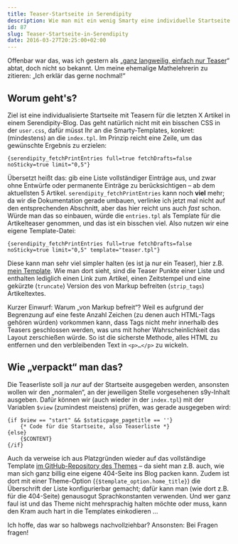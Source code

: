 ```yaml
---
title: Teaser-Startseite in Serendipity
description: Wie man mit ein wenig Smarty eine individuelle Startseite in s9y erzeugt
id: 87
slug: Teaser-Startseite-in-Serendipity
date: 2016-03-27T20:25:00+02:00
---
```


Offenbar war das, was ich gestern als „[ganz langweilig, einfach nur Teaser](/archiv/84/LR16-Kleinkram.html)“ abtat, doch nicht so bekannt. Um meine ehemalige Mathelehrerin zu zitieren: „Ich erklär das gerne nochmal!“

## Worum geht's?

Ziel ist eine individualisierte Startseite mit Teasern für die letzten X Artikel in einem Serendipity-Blog. Das geht natürlich nicht mit ein bisschen CSS in der `user.css`, dafür müsst Ihr an die Smarty-Templates, konkret: (mindestens) an die `index.tpl`. Im Prinzip reicht eine Zeile, um das gewünschte Ergebnis zu erzielen:

```smarty
{serendipity_fetchPrintEntries full=true fetchDrafts=false noSticky=true limit="0,5"}
```

Übersetzt heißt das: gib eine Liste vollständiger Einträge aus, und zwar ohne Entwürfe oder permanente Einträge zu berücksichtigen – ab dem aktuellsten 5 Artikel. `serendipity_fetchPrintEntries` kann noch **viel** mehr; da wir die Dokumentation gerade umbauen, verlinke ich jetzt mal nicht auf den entsprechenden Abschnitt, aber das hier reicht uns auch _fast_ schon. Würde man das so einbauen, würde die `entries.tpl` als Template für die Artikelteaser genommen, und das ist ein bisschen viel. Also nutzen wir eine eigene Template-Datei:

```smarty
{serendipity_fetchPrintEntries full=true fetchDrafts=false noSticky=true limit="0,5" template="teaser.tpl"}
```

Diese kann man sehr viel simpler halten (es ist ja nur ein Teaser), hier z.B. [mein Template](https://github.com/yellowled/blog-theme/blob/master/src/teaser.tpl). Wie man dort sieht, sind die Teaser Punkte einer Liste und enthalten lediglich einen Link zum Artikel, einen Zeitstempel und eine gekürzte (`truncate`) Version des von Markup befreiten (`strip_tags`) Artikeltextes.

Kurzer Einwurf: Warum „von Markup befreit“? Weil es aufgrund der Begrenzung auf eine feste Anzahl Zeichen (zu denen auch HTML-Tags gehören würden) vorkommen kann, dass Tags nicht mehr innerhalb des Teasers geschlossen werden, was uns mit hoher Wahrscheinlichkeit das Layout zerschießen würde. So ist die sicherste Methode, alles HTML zu entfernen und den verbleibenden Text in `<p>…</p>` zu wickeln.

## Wie „verpackt“ man das?

Die Teaserliste soll ja _nur_ auf der Startseite ausgegeben werden, ansonsten wollen wir den „normalen“, an der jeweiligen Stelle vorgesehenen s9y-Inhalt ausgeben. Dafür können wir (auch wieder in der `index.tpl`) mit der Variablen `$view` (zumindest meistens) prüfen, was gerade ausgegeben wird:

```smarty
{if $view == "start" && $staticpage_pagetitle == ''}
    {* Code für die Startseite, also Teaserliste *}
{else}
    {$CONTENT}
{/if}
```

Auch da verweise ich aus Platzgründen wieder auf das vollständige Template [im GitHub-Repository des Themes](https://github.com/yellowled/blog-theme/blob/master/src/index.tpl) – da sieht man z.B. auch, wie man sich ganz billig eine eigene 404-Seite ins Blog packen kann. Zudem ist dort mit einer Theme-Option (`{$template_option.home_title}`) die Überschrift der Liste konfigurierbar gemacht; dafür kann man (wie dort z.B. für die 404-Seite) genausogut Sprachkonstanten verwenden. Und wer ganz faul ist und das Theme nicht mehrsprachig halten möchte oder muss, kann den Kram auch hart in die Templates einkodieren …

Ich hoffe, das war so halbwegs nachvollziehbar? Ansonsten: Bei Fragen fragen!
